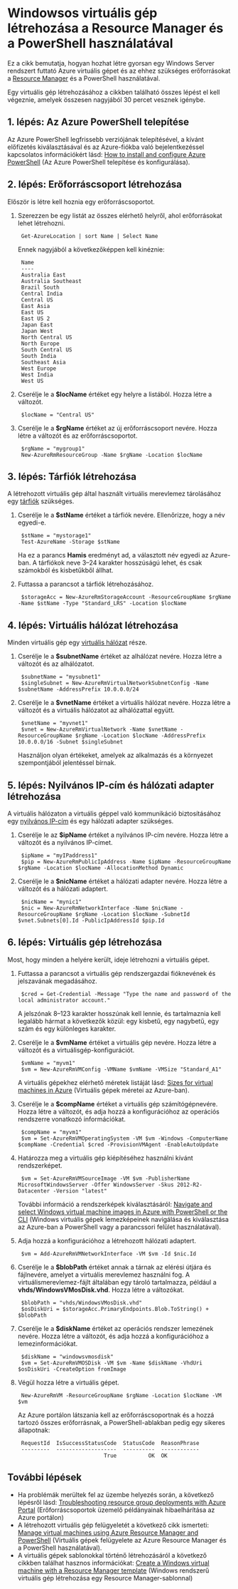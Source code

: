 <properties
    pageTitle="Azure virtuális gép létrehozása a PowerShell használatával | Microsoft Azure"
    description="Az Azure PowerShell és az Azure Resource Manager használatával egyszerűen létrehozhat egy új, Windows Server rendszerű virtuális gépet."
    services="virtual-machines-windows"
    documentationCenter=""
    authors="davidmu1"
    manager="timlt"
    editor=""
    tags="azure-resource-manager"/>

<tags
    ms.service="virtual-machines-windows"
    ms.workload="na"
    ms.tgt_pltfrm="na"
    ms.devlang="na"
    ms.topic="get-started-article"
    ms.date="05/02/2016"
    ms.author="davidmu"/>

# Windowsos virtuális gép létrehozása a Resource Manager és a PowerShell használatával

Ez a cikk bemutatja, hogyan hozhat létre gyorsan egy Windows Server rendszert futtató Azure virtuális gépet és az ehhez szükséges erőforrásokat a [Resource Manager](../resource-group-overview.md) és a PowerShell használatával. 

Egy virtuális gép létrehozásához a cikkben található összes lépést el kell végeznie, amelyek összesen nagyjából 30 percet vesznek igénybe.

## 1. lépés: Az Azure PowerShell telepítése

Az Azure PowerShell legfrissebb verziójának telepítésével, a kívánt előfizetés kiválasztásával és az Azure-fiókba való bejelentkezéssel kapcsolatos információkért lásd: [How to install and configure Azure PowerShell](../powershell-install-configure.md) (Az Azure PowerShell telepítése és konfigurálása).
        
## 2. lépés: Erőforráscsoport létrehozása

Először is létre kell hoznia egy erőforráscsoportot.

1. Szerezzen be egy listát az összes elérhető helyről, ahol erőforrásokat lehet létrehozni.

        Get-AzureLocation | sort Name | Select Name
        
    Ennek nagyjából a következőképpen kell kinéznie:
    
        Name
        ----
        Australia East
        Australia Southeast
        Brazil South
        Central India
        Central US
        East Asia
        East US
        East US 2
        Japan East
        Japan West
        North Central US
        North Europe
        South Central US
        South India
        Southeast Asia
        West Europe
        West India
        West US

2. Cserélje le a **$locName** értéket egy helyre a listából. Hozza létre a változót.

        $locName = "Central US"
        
3. Cserélje le a **$rgName** értéket az új erőforráscsoport nevére. Hozza létre a változót és az erőforráscsoportot.

        $rgName = "mygroup1"
        New-AzureRmResourceGroup -Name $rgName -Location $locName
    
## 3. lépés: Tárfiók létrehozása

A létrehozott virtuális gép által használt virtuális merevlemez tárolásához egy [tárfiók](../storage/storage-introduction.md) szükséges.

1. Cserélje le a **$stName** értéket a tárfiók nevére. Ellenőrizze, hogy a név egyedi-e.

        $stName = "mystorage1"
        Test-AzureName -Storage $stName

    Ha ez a parancs **Hamis** eredményt ad, a választott név egyedi az Azure-ban. A tárfiókok neve 3–24 karakter hosszúságú lehet, és csak számokból és kisbetűkből állhat.
    
2. Futtassa a parancsot a tárfiók létrehozásához.
    
        $storageAcc = New-AzureRmStorageAccount -ResourceGroupName $rgName -Name $stName -Type "Standard_LRS" -Location $locName
        
## 4. lépés: Virtuális hálózat létrehozása

Minden virtuális gép egy [virtuális hálózat](../virtual-network/virtual-networks-overview.md) része.

1. Cserélje le a **$subnetName** értéket az alhálózat nevére. Hozza létre a változót és az alhálózatot.
        
        $subnetName = "mysubnet1"
        $singleSubnet = New-AzureRmVirtualNetworkSubnetConfig -Name $subnetName -AddressPrefix 10.0.0.0/24
        
2. Cserélje le a **$vnetName** értéket a virtuális hálózat nevére. Hozza létre a változót és a virtuális hálózatot az alhálózattal együtt.

        $vnetName = "myvnet1"
        $vnet = New-AzureRmVirtualNetwork -Name $vnetName -ResourceGroupName $rgName -Location $locName -AddressPrefix 10.0.0.0/16 -Subnet $singleSubnet
        
    Használjon olyan értékeket, amelyek az alkalmazás és a környezet szempontjából jelentéssel bírnak.
        
## 5. lépés: Nyilvános IP-cím és hálózati adapter létrehozása

A virtuális hálózaton a virtuális géppel való kommunikáció biztosításához egy [nyilvános IP-cím](../virtual-network/virtual-network-ip-addresses-overview-arm.md) és egy hálózati adapter szükséges.

1. Cserélje le az **$ipName** értéket a nyilvános IP-cím nevére. Hozza létre a változót és a nyilvános IP-címet.

        $ipName = "myIPaddress1"
        $pip = New-AzureRmPublicIpAddress -Name $ipName -ResourceGroupName $rgName -Location $locName -AllocationMethod Dynamic
        
2. Cserélje le a **$nicName** értéket a hálózati adapter nevére. Hozza létre a változót és a hálózati adaptert.

        $nicName = "mynic1"
        $nic = New-AzureRmNetworkInterface -Name $nicName -ResourceGroupName $rgName -Location $locName -SubnetId $vnet.Subnets[0].Id -PublicIpAddressId $pip.Id
        
## 6. lépés: Virtuális gép létrehozása

Most, hogy minden a helyére került, ideje létrehozni a virtuális gépet.

1. Futtassa a parancsot a virtuális gép rendszergazdai fióknevének és jelszavának megadásához.

        $cred = Get-Credential -Message "Type the name and password of the local administrator account."
        
    A jelszónak 8–123 karakter hosszúnak kell lennie, és tartalmaznia kell legalább hármat a következők közül: egy kisbetű, egy nagybetű, egy szám és egy különleges karakter. 
        
2. Cserélje le a **$vmName** értéket a virtuális gép nevére. Hozza létre a változót és a virtuálisgép-konfigurációt.

        $vmName = "myvm1"
        $vm = New-AzureRmVMConfig -VMName $vmName -VMSize "Standard_A1"
        
    A virtuális gépekhez elérhető méretek listáját lásd: [Sizes for virtual machines in Azure](virtual-machines-windows-sizes.md) (Virtuális gépek méretei az Azure-ban).
    
3. Cserélje le a **$compName** értéket a virtuális gép számítógépnevére. Hozza létre a változót, és adja hozzá a konfigurációhoz az operációs rendszerre vonatkozó információkat.

        $compName = "myvm1"
        $vm = Set-AzureRmVMOperatingSystem -VM $vm -Windows -ComputerName $compName -Credential $cred -ProvisionVMAgent -EnableAutoUpdate
        
4. Határozza meg a virtuális gép kiépítéséhez használni kívánt rendszerképet. 

        $vm = Set-AzureRmVMSourceImage -VM $vm -PublisherName MicrosoftWindowsServer -Offer WindowsServer -Skus 2012-R2-Datacenter -Version "latest"
        
    További információ a rendszerképek kiválasztásáról: [Navigate and select Windows virtual machine images in Azure with PowerShell or the CLI](virtual-machines-windows-cli-ps-findimage.md) (Windows virtuális gépek lemezképeinek navigálása és kiválasztása az Azure-ban a PowerShell vagy a parancssori felület használatával).
        
5. Adja hozzá a konfigurációhoz a létrehozott hálózati adaptert.

        $vm = Add-AzureRmVMNetworkInterface -VM $vm -Id $nic.Id
        
6. Cserélje le a **$blobPath** értéket annak a tárnak az elérési útjára és fájlnevére, amelyet a virtuális merevlemez használni fog. A virtuálismerevlemez-fájlt általában egy tároló tartalmazza, például a **vhds/WindowsVMosDisk.vhd**. Hozza létre a változókat.

        $blobPath = "vhds/WindowsVMosDisk.vhd"
        $osDiskUri = $storageAcc.PrimaryEndpoints.Blob.ToString() + $blobPath
        
7. Cserélje le a **$diskName** értéket az operációs rendszer lemezének nevére. Hozza létre a változót, és adja hozzá a konfigurációhoz a lemezinformációkat.

        $diskName = "windowsvmosdisk"
        $vm = Set-AzureRmVMOSDisk -VM $vm -Name $diskName -VhdUri $osDiskUri -CreateOption fromImage
        
8. Végül hozza létre a virtuális gépet.

        New-AzureRmVM -ResourceGroupName $rgName -Location $locName -VM $vm

    Az Azure portálon látszania kell az erőforráscsoportnak és a hozzá tartozó összes erőforrásnak, a PowerShell-ablakban pedig egy sikeres állapotnak:

        RequestId  IsSuccessStatusCode  StatusCode  ReasonPhrase
        ---------  -------------------  ----------  ------------
                                  True          OK  OK
                                  
## További lépések

- Ha problémák merültek fel az üzembe helyezés során, a következő lépésről lásd: [Troubleshooting resource group deployments with Azure Portal](../resource-manager-troubleshoot-deployments-portal.md) (Erőforráscsoportok üzemelő példányainak hibaelhárítása az Azure portálon)
- A létrehozott virtuális gép felügyeletét a következő cikk ismerteti: [Manage virtual machines using Azure Resource Manager and PowerShell](virtual-machines-windows-ps-manage.md) (Virtuális gépek felügyelete az Azure Resource Manager és a PowerShell használatával).
- A virtuális gépek sablonokkal történő létrehozásáról a következő cikkben találhat hasznos információkat: [Create a Windows virtual machine with a Resource Manager template](virtual-machines-windows-ps-template.md) (Windows rendszerű virtuális gép létrehozása egy Resource Manager-sablonnal)



<!--HONumber=Jun16_HO2--->


